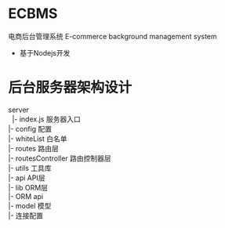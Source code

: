 # ECBMS
电商后台管理系统 E-commerce background management system

- 基于Nodejs开发

# 后台服务器架构设计

server <br>
&nbsp;&nbsp;|- index.js 服务器入口 <br>
  |- config 配置 <br>
  |- whiteList 白名单 <br>
  |- routes 路由层 <br>
  |- routesController 路由控制器层 <br>
  |- utils 工具库 <br>
  |- api API层 <br>
  |- lib ORM层 <br>
      |- ORM api <br>
      |- model 模型 <br>
      |- 连接配置 <br>
